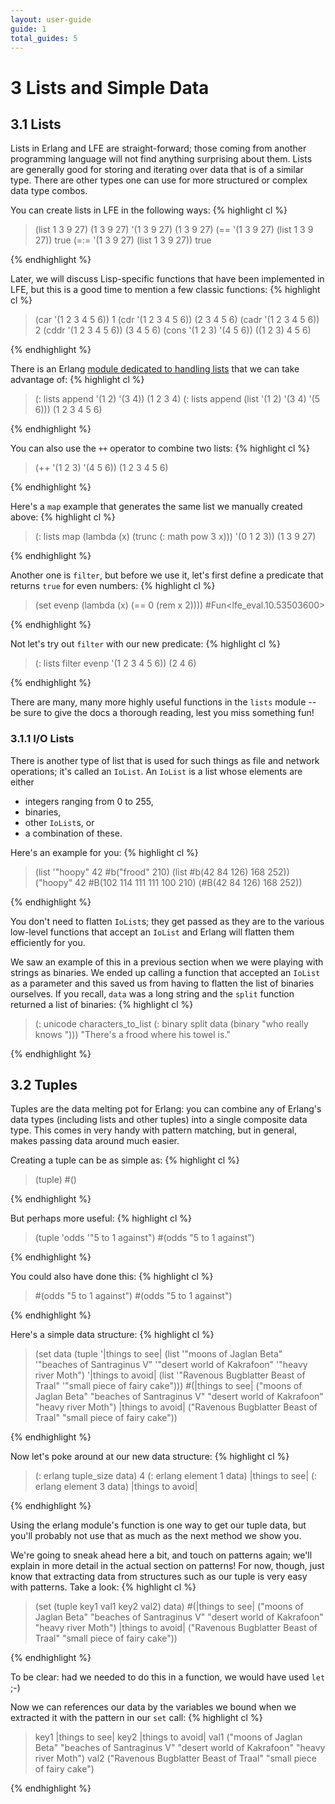 ```yaml
---
layout: user-guide
guide: 1
total_guides: 5
---
```

# 3 Lists and Simple Data

## 3.1 Lists

Lists in Erlang and LFE are straight-forward; those coming from another
programming language will not find anything surprising about them. Lists are
generally good for storing and iterating over data that is of a similar type.
There are other types one can use for more structured or complex data type
combos.

You can create lists in LFE in the following ways:
{% highlight cl %}
> (list 1 3 9 27)
(1 3 9 27)
> '(1 3 9 27)
(1 3 9 27)
> (== '(1 3 9 27) (list 1 3 9 27))
true
> (=:= '(1 3 9 27) (list 1 3 9 27))
true
>
{% endhighlight %}

Later, we will discuss Lisp-specific functions that have been implemented in
LFE, but this is a good time to mention a few classic functions:
{% highlight cl %}
> (car '(1 2 3 4 5 6))
1
> (cdr '(1 2 3 4 5 6))
(2 3 4 5 6)
> (cadr '(1 2 3 4 5 6))
2
> (cddr '(1 2 3 4 5 6))
(3 4 5 6)
> (cons '(1 2 3) '(4 5 6))
((1 2 3) 4 5 6)
>
{% endhighlight %}

There is an Erlang <a href="http://www.erlang.org/doc/man/lists.html">module
dedicated to handling lists</a> that we can take advantage of:
{% highlight cl %}
> (: lists append '(1 2) '(3 4))
(1 2 3 4)
> (: lists append (list '(1 2) '(3 4) '(5 6)))
(1 2 3 4 5 6)
>
{% endhighlight %}

You can also use the ```++``` operator to combine two lists:
{% highlight cl %}
> (++ '(1 2 3) '(4 5 6))
(1 2 3 4 5 6)
>
{% endhighlight %}

Here's a ```map``` example that generates the same list we manually created
above:
{% highlight cl %}
> (: lists map
    (lambda (x)
      (trunc
        (: math pow 3 x)))
    '(0 1 2 3))
(1 3 9 27)
>
{% endhighlight %}

Another one is ```filter```, but before we use it, let's first define a
predicate that returns ```true``` for even numbers:
{% highlight cl %}
> (set evenp
    (lambda (x)
      (== 0 (rem x 2))))
#Fun<lfe_eval.10.53503600>
>
{% endhighlight %}

Not let's try out ```filter``` with our new predicate:
{% highlight cl %}
> (: lists filter evenp '(1 2 3 4 5 6))
(2 4 6)
>
{% endhighlight %}

There are many, many more highly useful functions in the ```lists``` module --
be sure to give the docs a thorough reading, lest you miss something fun!

### 3.1.1 I/O Lists

There is another type of list that is used for such things as file and network
operations; it's called an ```IoList```. An ```IoList``` is a list whose
elements are either
* integers ranging from 0 to 255,
* binaries,
* other ```IoList```s, or
* a combination of these.

Here's an example for you:
{% highlight cl %}
> (list '"hoopy" 42 #b("frood" 210) (list #b(42 84 126) 168 252))
("hoopy" 42 #B(102 114 111 111 100 210) (#B(42 84 126) 168 252))
>
{% endhighlight %}

You don't need to flatten ```IoList```s; they get passed as they are to the
various low-level functions that accept an ```IoList``` and Erlang will flatten
them efficiently for you.

We saw an example of this in a previous section when we were playing with
strings as binaries. We ended up calling a function that accepted an
```IoList``` as a parameter and this saved us from having to flatten the list
of binaries ourselves. If you recall, ```data``` was a long string and the
```split``` function returned a list of binaries:
{% highlight cl %}
> (: unicode characters_to_list
    (: binary split data (binary "who really knows ")))
"There's a frood where his towel is."
>
{% endhighlight %}

## 3.2 Tuples

Tuples are the data melting pot for Erlang: you can combine any of Erlang's
data types (including lists and other tuples) into a single composite data
type. This comes in very handy with pattern matching, but in general, makes
passing data around much easier.

Creating a tuple can be as simple as:
{% highlight cl %}
> (tuple)
#()
>
{% endhighlight %}

But perhaps more useful:
{% highlight cl %}
> (tuple 'odds '"5 to 1 against")
#(odds "5 to 1 against")
>
{% endhighlight %}

You could also have done this:
{% highlight cl %}
> #(odds "5 to 1 against")
#(odds "5 to 1 against")
>
{% endhighlight %}

Here's a simple data structure:
{% highlight cl %}
> (set data
    (tuple
      '|things to see|
      (list '"moons of Jaglan Beta"
            '"beaches of Santraginus V"
            '"desert world of Kakrafoon"
            '"heavy river Moth")
      '|things to avoid|
      (list '"Ravenous Bugblatter Beast of Traal"
            '"small piece of fairy cake")))
#(|things to see|
  ("moons of Jaglan Beta"
   "beaches of Santraginus V"
   "desert world of Kakrafoon"
   "heavy river Moth")
  |things to avoid|
  ("Ravenous Bugblatter Beast of Traal" "small piece of fairy cake"))
>
{% endhighlight %}

Now let's poke around at our new data structure:
{% highlight cl %}
> (: erlang tuple_size data)
4
> (: erlang element 1 data)
|things to see|
> (: erlang element 3 data)
|things to avoid|
>
{% endhighlight %}

Using the erlang module's function is one way to get our tuple data, but you'll
probably not use that as much as the next method we show you.

We're going to sneak ahead here a bit, and touch on patterns again; we'll
explain in more detail in the actual section on patterns! For now, though, just
know that extracting data from structures such as our tuple is very easy with
patterns. Take a look:
{% highlight cl %}
> (set (tuple key1 val1 key2 val2) data)
#(|things to see|
  ("moons of Jaglan Beta"
   "beaches of Santraginus V"
   "desert world of Kakrafoon"
   "heavy river Moth")
  |things to avoid|
  ("Ravenous Bugblatter Beast of Traal" "small piece of fairy cake"))
>
{% endhighlight %}

To be clear: had we needed to do this in a function, we would have used
```let``` ;-)

Now we can references our data by the variables we bound when we extracted it
with the pattern in our ```set``` call:
{% highlight cl %}
> key1
|things to see|
> key2
|things to avoid|
> val1
("moons of Jaglan Beta"
 "beaches of Santraginus V"
 "desert world of Kakrafoon"
 "heavy river Moth")
> val2
("Ravenous Bugblatter Beast of Traal" "small piece of fairy cake")
>
{% endhighlight %}
